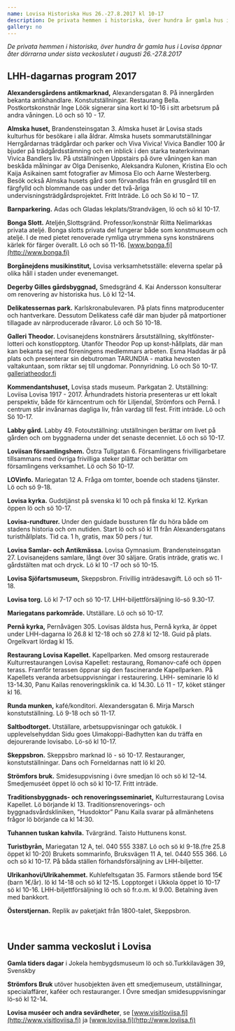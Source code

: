 ```yaml
---
name: Lovisa Historiska Hus 26.-27.8.2017 kl 10-17
description: De privata hemmen i historiska, över hundra år gamla hus i Lovisa öppnar åter dörrarna under sista veckoslutet i augusti. Kolla in veckoslutets program!
gallery: no
---
```

*De privata hemmen i historiska, över hundra år gamla hus i Lovisa öppnar åter dörrarna under sista veckoslutet i augusti 26.-27.8.2017*

## LHH-dagarnas program 2017

**Alexandersgårdens antikmarknad,** Alexandersgatan 8. På innergården bekanta antikhandlare. Konstutställningar. Restaurang Bella. Postkortskonstnär Inge Löök signerar sina kort kl 10-16 i sitt arbetsrum på andra våningen. Lö och sö 10 - 17.

**Almska huset,** Brandensteinsgatan 3. Almska huset är Lovisa stads kulturhus för besökare i alla åldrar. Almska husets sommarutställningar Herrgårdarnas trädgårdar och parker och Viva Vivica! Vivica Bandler 100 år bjuder på trädgårdsstämning och en inblick i den starka teaterkvinnan Vivica Bandlers liv. På utställningen Uppstairs på övre våningen kan man beskåda målningar av Olga Denisenko, Aleksandra Kulonen, Kristina Elo och Kaija Asikainen samt fotografier av Mimosa Elo och Aarne Westerberg. Besök också Almska husets gård som förvandlas från en grusgård till en färgfylld och blommande oas under det två-åriga undervisningsträdgårdsprojektet. Fritt Inträde. Lö och Sö kl 10 – 17.

**Barnparkering.** Adas och Gladas lekplats/Strandvägen, lö och sö kl 10-17.

**Bonga Slott.** Ateljén,Slottsgränd. Professor/konstnär Riitta Nelimarkkas privata ateljé. Bonga slotts privata del fungerar både som konstmuseum och ateljé. I de med pietet renoverade rymliga utrymmena syns konstnärens kärlek för färger överallt. Lö och sö 11-16. [www.bonga.fi](http://www.bonga.fi)

**Borgånejdens musikinstitut,** Lovisa verksamhetsställe: eleverna spelar på olika håll i staden under evenemanget.

**Degerby Gilles gårdsbyggnad,** Smedsgränd 4. Kai Andersson konsulterar om renovering av historiska hus. Lö kl 12-14.

**Delikatessernas park.** Karlskronabulevaren. På plats finns matproducenter och hantverkare. Dessutom Delikatess café där man bjuder på matportioner tillagade av närproducerade råvaror. Lö och Sö 10-18.

**Galleri Theodor.** Lovisanejdens konstnärers årsutställning, skyltfönster-lotteri och konstlopptorg. Utanför Theodor Pop up konst-hållplats, där man kan bekanta sej med föreningens medlemmars arbeten. Esma Haddas är på plats och presenterar sin debutroman TARUNDIA - matka hevosten valtakuntaan, som riktar sej till ungdomar. Ponnyridning. Lö och Sö 10-17. [galleriatheodor.fi](http://galleriatheodor.fi)

**Kommendantshuset,** Lovisa stads museum. Parkgatan 2. Utställning: Loviisa Lovisa 1917 - 2017. Århundradets historia presenteras ur ett lokalt perspektiv, både för kärncentrum och för Liljendal, Strömfors och Pernå. I centrum står invånarnas dagliga liv, från vardag till fest. Fritt inträde. Lö och Sö 10-17.

**Labby gård.** Labby 49. Fotoutställning: utställningen  berättar om livet på gården och om byggnaderna under det senaste decenniet. Lö och sö 10-17.

**Loviisan församlingshem.** Östra Tullgatan 6. Församlingens frivilligarbetare tillsammans med övriga frivilliga steker plättar och berättar om församlingens verksamhet. Lö och Sö 10-17.

**LOVinfo.** Mariegatan 12 A. Fråga om tomter, boende och stadens tjänster. Lö och sö 9-18.

**Lovisa kyrka.** Gudstjänst på svenska kl 10 och på finska kl 12. Kyrkan öppen lö och sö 10-17.

**Lovisa-rundturer.** Under den guidade bussturen får du höra både om stadens historia och om nutiden. Start lö och sö kl 11 från Alexandersgatans turisthållplats. Tid ca. 1 h, gratis, max 50 pers / tur.

**Lovisa Samlar- och Antikmässa.** Lovisa Gymnasium. Brandensteinsgatan 27. Lovisanejdens samlare, långt över 30 säljare. Gratis inträde, gratis wc.  I gårdstälten mat och dryck. Lö kl 10 -17 och sö 10-15.

**Lovisa Sjöfartsmuseum,** Skeppsbron. Frivillig inträdesavgift. Lö och sö 11-18.

**Lovisa torg.** Lö kl 7-17 och sö 10-17. LHH-biljettförsäljning lö-sö 9.30-17.

**Mariegatans parkområde.** Utställare. Lö och sö 10-17.

**Pernå kyrka,** Pernåvägen 305. Lovisas äldsta hus, Pernå kyrka, är öppet under LHH-dagarna lö 26.8 kl 12-18 och sö 27.8 kl 12-18. Guid på plats. Orgelkvart lördag kl 15.

**Restaurang Lovisa Kapellet.** Kapellparken. Med omsorg restaurerade Kulturrestaurangen Lovisa Kapellet: restaurang, Romanov-café och öppen terass. Framför terassen öppnar sig den fascinerande Kapellparken. På Kapellets veranda arbetsuppvisningar i restaurering. LHH- seminarie lö kl 13-14.30, Panu Kailas renoveringsklinik ca. kl 14.30.  Lö 11 - 17, köket stänger kl 16.

**Runda munken,** kafé/konditori. Alexandersgatan 6. Mirja Marsch konstutställning. Lö 9-18 och sö 11-17.

**Saltbodtorget.** Utställare, arbetsuppvisningar och gatukök. I upplevelsehyddan Sidu goes Uimakoppi-Badhytten kan du träffa en dejourerande lovisabo. Lö-sö kl 10-17.

**Skeppsbron.** Skeppsbro marknad lö - sö 10-17. Restauranger, konstutställningar. Dans och Forneldarnas natt lö kl 20.

**Strömfors bruk.** Smidesuppvisning i övre smedjan lö och sö kl 12–14. Smedjemuséet öppet lö och sö kl 10-17. Fritt inträde.

**Traditionsbyggnads- och renoveringsseminariet,** Kulturrestaurang Lovisa Kapellet. Lö börjande kl 13. Traditionsrenoverings- och byggnadsvårdskliniken, ”Husdoktor” Panu Kaila svarar på allmänhetens frågor lö börjande ca kl 14:30.

**Tuhannen tuskan kahvila.** Tvärgränd. Taisto Huttunens konst.

**Turistbyrån,** Mariegatan 12 A, tel. 040 555 3387. Lö och sö kl 9-18.(fre 25.8 öppet kl 10-20) Brukets sommarinfo, Bruksvägen 11 A, tel. 0440 555 366. Lö och sö kl 10-17. På båda ställen förhandsförsäljning av LHH-biljetter.

**Ulrikanhovi/Ulrikahemmet.** Kuhlefeltsgatan 35. Farmors stående bord 15€ (barn 1€/år). lö kl 14-18 och sö kl 12-15. Lopptorget i Ukkola öppet lö 10-17 sö kl 10-16. LHH-biljettförsäljning lö och sö fr.o.m. kl 9.00. Betalning även med bankkort.

**Österstjernan.** Replik av paketjakt från 1800-talet, Skeppsbron.

&nbsp;

## Under samma veckoslut i Lovisa

**Gamla tiders dagar** i Jokela hembygdsmuseum lö och sö.Turkkilavägen 39, Svenskby

**Strömfors Bruk** utöver husobjekten även ett smedjemuseum, utställningar, specialaffärer, kaféer och restauranger. I Övre smedjan smidesuppvisningar lö-sö kl 12-14.

**Lovisa muséer och andra sevärdheter**, se [www.visitloviisa.fi](http://www.visitloviisa.fi) ja [www.loviisa.fi](http://www.loviisa.fi)
